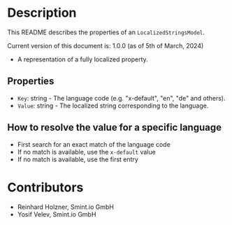 Description
===========
This README describes the properties of an `LocalizedStringsModel`.

Current version of this document is: 1.0.0 (as of 5th of March, 2024)

- A representation of a fully localized property.

## Properties

- `Key`: string - The language code (e.g. "x-default", "en", "de" and others).
- `Value`: string - The localized string corresponding to the language.

## How to resolve the value for a specific language

- First search for an exact match of the language code
- If no match is available, use the `x-default` value
- If no match is available, use the first entry

Contributors
============

- Reinhard Holzner, Smint.io GmbH
- Yosif Velev, Smint.io GmbH